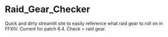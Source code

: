 # Raid_Gear_Checker
Quick and dirty streamlit site to easily reference what raid gear to roll on in FFXIV. Current for patch 6.4. Check = raid gear.
